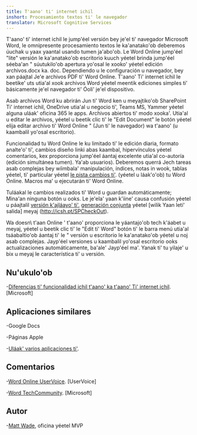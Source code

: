 ```yaml
---
title: T'aano' ti' internet ichil
inshort: Procesamiento textos ti' le navegador
translator: Microsoft Cognitive Services
---
```



T'aano' ti' internet ichil le jump'éel versión bey je'el ti' navegador Microsoft Word, le omnipresente
procesamiento textos le ka'anatako'ob deberemos úuchak u yaax yaantal usando tumen ja'abo'ob. Le Word Online
jump'éel \"lite\" versión le ka'anatako'ob escritorio kuuch yéetel brinda jump'éel séeba'an "
súutukilo'ob apertura yo'osal le xooko' yéetel edición archivos.docx ka. doc. Dependiendo u
le configuración u navegador, bey xan páajtal Je'e archivos PDF ti' Word Online. T'aano'
Ti' internet ichil le beetike' uts utia'al xook archivos Word yéetel meentik ediciones simples ti'
básicamente je'el navegador ti' Óoli' je'el dispositivo.

Asab archivos Word ku abrirán Jun ti' Word ken u meyajtiko'ob SharePoint
Ti' internet ichil, OneDrive utia'al u negocio ti', Teams MS, Yammer yéetel alguna uláak' oficina
365 le apps. Archivos abiertos ti' modo xooka'. Utia'al u editar le archivos, yéetel u beetik clic ti'
le \"Edit Document\" le botón yéetel elija editar archivo ti' Word Online "
(Jun ti' le navegador) wa t'aano' (u kaambalil yo'osal escritorio).

Funcionalidad tu Word Online le ku limitado ti' le edición diaria,
formato analte'o' ti', cambios diseño linki abas kaambal, hipervínculos yéetel comentarios, kex
proporciona jump'éel áantaj excelente utia'al co-autoría (edición simultánea tumen).
Ya'ab usuarios). Deberemos querrá Jech tareas asab complejas bey wíimbala'
manipulación, índices, notas in wook, tablas yéetel, ti' particular yéetel [le pista
cambios ti'](http://icansharepoint.com/version-history-isnt-track-changes/).
(yéetel u láak'o'ob) tu Word Online. Macros ma' u ejecutarán ti' Word Online.

Tuláakal le cambios realizados ti' Word u guardan automáticamente; Mina'an ninguna
botón u ooks. Le je'ela' yaan k'iine' causa confusión yéetel u páajtalil [versión
k'ajláayo' ti'](http://icsh.pt/VersionHistory),
[generación conjunta](http://icsh.pt/CoAuthoring) yéetel [wilik
Yaan leti' salida] meyaj (http://icsh.pt/SPCheckOut).

Wa doesn\ t'aan Online ' t'aano' proporciona le yáantajo'ob tech k'áabet u meyaj,
yéetel u beetik clic ti' le \"Edit ti' Word\" botón ti' le barra menú utia'al tsáabaltio'ob áantaj ti' le "
versión u escritorio le ka'anatako'ob yéetel u noj asab complejas. Jayp'éel versiones
u kaambalil yo'osal escritorio ooks actualizaciones automáticamente, ba'ale' Jayp'éel ma'. Yanak ti' tu yilaje'
u bix u meyaj le característica ti' u versión.

Nu'ukulo'ob
---------

-[Diferencias ti' funcionalidad ichil t'aano' ka t'aano'
    Ti' internet ichil](https://support.office.com/en-us/article/Differences-between-using-a-document-in-the-browser-and-in-Word-3e863ce3-e82c-4211-8f97-5b33c36c55f8).
    \[Microsoft\]

Aplicaciones similares
--------------------

-Google Docs

-Páginas Apple

-[Uláak' varios
    aplicaciones ti'](https://en.wikipedia.org/wiki/List_of_word_processors#Online).

Comentarios
---------

-[Word Online UserVoice](https://word.uservoice.com/forums/271331-word-online).
    \[UserVoice\]

-[Word TechCommunity](https://techcommunity.microsoft.com/t5/Word/ct-p/Word).
    \[Microsoft\]

Autor
---------

-[Matt Wade](https://www.linkedin.com/in/thatmattwade/), oficina yéetel MVP


